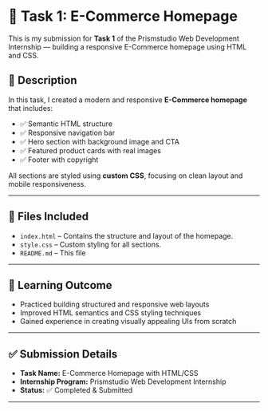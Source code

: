 # 🛒 Task 1: E-Commerce Homepage

This is my submission for **Task 1** of the Prismstudio Web Development Internship — building a responsive E-Commerce homepage using HTML and CSS.

## 📄 Description

In this task, I created a modern and responsive **E-Commerce homepage** that includes:

- ✅ Semantic HTML structure  
- ✅ Responsive navigation bar  
- ✅ Hero section with background image and CTA  
- ✅ Featured product cards with real images
- ✅ Footer with copyright  

All sections are styled using **custom CSS**, focusing on clean layout and mobile responsiveness.

---

## 📂 Files Included

- `index.html` – Contains the structure and layout of the homepage.  
- `style.css` – Custom styling for all sections.  
- `README.md` – This file  

---

## 🧠 Learning Outcome

- Practiced building structured and responsive web layouts  
- Improved HTML semantics and CSS styling techniques  
- Gained experience in creating visually appealing UIs from scratch  

---

## ✅ Submission Details

- **Task Name:** E-Commerce Homepage with HTML/CSS  
- **Internship Program:** Prismstudio Web Development Internship  
- **Status:** ✅ Completed & Submitted  

---

